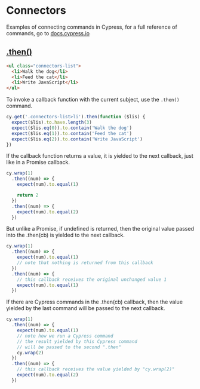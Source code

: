 # Connectors

Examples of connecting commands in Cypress, for a full reference of commands, go to [docs.cypress.io](https://on.cypress.io/api)

<!-- fiddle then -->

## [.then()](https://on.cypress.io/then)

```html
<ul class="connectors-list">
  <li>Walk the dog</li>
  <li>Feed the cat</li>
  <li>Write JavaScript</li>
</ul>
```

To invoke a callback function with the current subject, use the `.then()` command.

```js
cy.get('.connectors-list>li').then(function ($lis) {
  expect($lis).to.have.length(3)
  expect($lis.eq(0)).to.contain('Walk the dog')
  expect($lis.eq(1)).to.contain('Feed the cat')
  expect($lis.eq(2)).to.contain('Write JavaScript')
})
```

If the callback function returns a value, it is yielded to the next callback, just like in a Promise callback.

```js
cy.wrap(1)
  .then((num) => {
    expect(num).to.equal(1)

    return 2
  })
  .then((num) => {
    expect(num).to.equal(2)
  })
```

But unlike a Promise, if undefined is returned, then the original value passed into the .then(cb) is yielded to the next callback.

```js
cy.wrap(1)
  .then((num) => {
    expect(num).to.equal(1)
    // note that nothing is returned from this callback
  })
  .then((num) => {
    // this callback receives the original unchanged value 1
    expect(num).to.equal(1)
  })
```

If there are Cypress commands in the .then(cb) callback, then the value yielded by the last command will be passed to the next callback.

```js
cy.wrap(1)
  .then((num) => {
    expect(num).to.equal(1)
    // note how we run a Cypress command
    // the result yielded by this Cypress command
    // will be passed to the second ".then"
    cy.wrap(2)
  })
  .then((num) => {
    // this callback receives the value yielded by "cy.wrap(2)"
    expect(num).to.equal(2)
  })
```

<!-- fiddle-end -->
